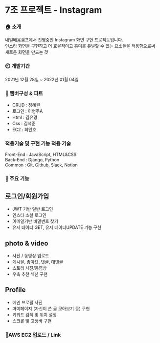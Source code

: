 # 7조 프로젝트 - Instagram

### 🏠 소개
   내일배움캠프에서 진행중인 Instagram 화면 구현 프로젝트입니다.\
   인스타 화면을 구현하고 더 효율적이고 흥미를 유발할 수 있는 요소들을 적용함으로써 새로운 화면을 만드는 것


### ⏲️ 개발기간
2021년 12월 28일 ~ 2022년 01월 04일

### 🧙 맴버구성 & 파트
* CRUD : 정혜원
* 로그인 : 이형주A
* Html : 김유경
* Css : 김석준
* EC2 : 최인호
 
### 적용기술 및 구현 기능 적용 기술
Front-End : JavaScript, HTML&CSS\
Back-End : Django, Python\
Common : Git, Github, Slack, Notion

### 📌 주요 기능
## 로그인/회원가입
* JWT 기반 일반 로그인
* 인스타 소셜 로그인
* 이메일기반 비밀번호 찾기
* 유저 데이터 GET, 유저 데이터UPDATE 기능 구현

## photo & video
* 사진 / 동영상 업로드
* 게시물, 좋아요, 댓글, 대댓글
* 스토리 사진/동영상
* 우측 추천 섹션 구현

## Profile
* 메인 프로필 사진
* 마이페이지 (자신이 쓴 글 모아보기 등) 구현
* 키워드 검색 및 위치 설정
* 스크롤 및 고정바 구현

### 📌AWS EC2 업로드 / Link

